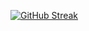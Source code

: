 [![GitHub Streak](http://github-readme-streak-stats.herokuapp.com?user=yunfeiluo&theme=blueberry&mode=weekly)](https://git.io/streak-stats)
